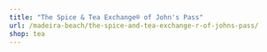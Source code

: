 ```yaml
---
title: "The Spice & Tea Exchange® of John's Pass"
url: /madeira-beach/the-spice-and-tea-exchange-r-of-johns-pass/
shop: tea
---
```


